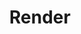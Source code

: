 ---
title: Render
description: >-
  Render is a PaaS just like Heroku and Firebase. Their own definition:  "Render is a unified platform to build and run all your apps and websites with free SSL, a global CDN, private networks and auto deploys from Git."
opinion: >-
  It has the following strengths:
  
  - Easy to use

    - They have a configuration-driven approach with a powerful UI to configure a bunch of stuff

    - They also have an API to mofify the configuration

  - It offers CI/CD services out of the box

  It has the following weaknesses:

  - Does not support server-side rendering

  Be mindful of the following:

  - Their pricing model is per user per project


link: 
  - https://render.com/
ring: assess
quadrant: platforms
businessModel:
  - saas
projectIds:
  - capable-health
---